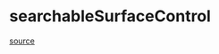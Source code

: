 # searchableSurfaceControl

[source](github.com/OpenFOAM-jp/OpenFOAM-utilities-tutorials-jp/blob/master/v1906/mesh/generation/foamyMesh/conformalVoronoiMesh/cellShapeControl/cellSizeAndAlignmentControl/searchableSurfaceControl/searchableSurfaceControl.C/searchableSurfaceControl.C)



